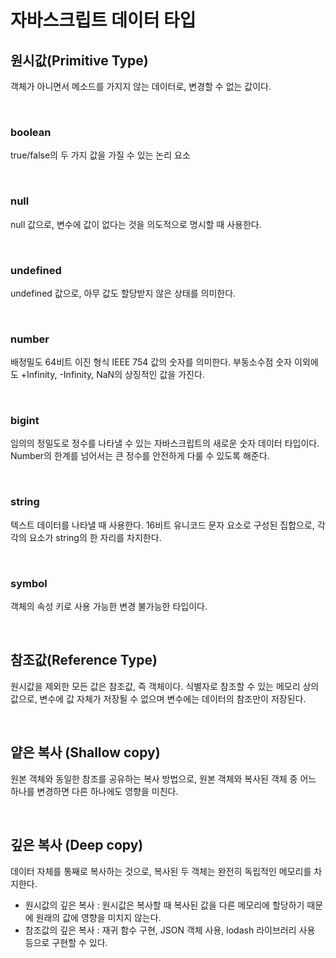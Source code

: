 # 자바스크립트 데이터 타입

## 원시값(Primitive Type)

객체가 아니면서 메소드를 가지지 않는 데이터로, 변경할 수 없는 값이다.

<br>

### boolean

true/false의 두 가지 값을 가질 수 있는 논리 요소

<br>

### null

null 값으로, 변수에 값이 없다는 것을 의도적으로 명시할 때 사용한다.

<br>

### undefined

undefined 값으로, 아무 값도 할당받지 않은 상태를 의미한다.

<br>

### number

배정밀도 64비트 이진 형식 IEEE 754 값의 숫자를 의미한다. 부동소수점 숫자 이외에도 +Infinity, -Infinity, NaN의 상징적인 값을 가진다.

<br>

### bigint

임의의 정밀도로 정수를 나타낼 수 있는 자바스크립트의 새로운 숫자 데이터 타입이다. Number의 한계를 넘어서는 큰 정수를 안전하게 다룰 수 있도록 해준다.

<br>

### string

텍스트 데이터를 나타낼 때 사용한다. 16비트 유니코드 문자 요소로 구성된 집합으로, 각각의 요소가 string의 한 자리를 차지한다.

<br>

### symbol

객체의 속성 키로 사용 가능한 변경 불가능한 타입이다.

<br>

## 참조값(Reference Type)

원시값을 제외한 모든 값은 참조값, 즉 객체이다. 식별자로 참조할 수 있는 메모리 상의 값으로, 변수에 값 자체가 저장될 수 없으며 변수에는 데이터의 참조만이 저장된다.

<br>

## 얕은 복사 (Shallow copy)

원본 객체와 동일한 참조를 공유하는 복사 방법으로, 원본 객체와 복사된 객체 중 어느 하나를 변경하면 다른 하나에도 영향을 미친다.

<br>

## 깊은 복사 (Deep copy)

데이터 자체를 통째로 복사하는 것으로, 복사된 두 객체는 완전히 독립적인 메모리를 차지한다.

- 원시값의 깊은 복사 : 원시값은 복사할 때 복사된 값을 다른 메모리에 할당하기 때문에 원래의 값에 영향을 미치지 않는다.
- 참조값의 깊은 복사 : 재귀 함수 구현, JSON 객체 사용, lodash 라이브러리 사용 등으로 구현할 수 있다.
